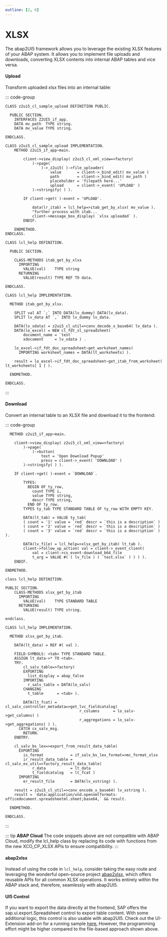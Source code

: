 ```yaml
---
outline: [2, 6]
---
```

# XLSX

The abap2UI5 framework allows you to leverage the existing XLSX features of your ABAP system. It allows you to implement file uploads and downloads, converting XLSX contents into internal ABAP tables and vice versa.

#### Upload

Transform uploaded xlsx files into an internal table:

::: code-group

```abap
CLASS z2ui5_cl_sample_upload DEFINITION PUBLIC.

  PUBLIC SECTION.
    INTERFACES Z2UI5_if_app.
    DATA mv_path  TYPE string.
    DATA mv_value TYPE string.

ENDCLASS.

CLASS z2ui5_cl_sample_upload IMPLEMENTATION.
    METHOD z2ui5_if_app~main.

        client->view_display( z2ui5_cl_xml_view=>factory(
            )->page(
                )->_z2ui5( )->file_uploader(
                    value       = client->_bind_edit( mv_value )
                    path        = client->_bind_edit( mv_path )
                    placeholder = 'filepath here...'
                    upload      = client->_event( 'UPLOAD' )
            )->stringify( ) ).

        IF client->get( )-event = 'UPLOAD'.

            data(lr_itab) = lcl_help=>itab_get_by_xlsx( mv_value ).
            "further process with itab...
            client->message_box_display( `xlsx uploaded` ).
        ENDIF.

    ENDMETHOD.
ENDCLASS.
```

```abap [lcl_help]
CLASS lcl_help DEFINITION.

  PUBLIC SECTION.

    CLASS-METHODS itab_get_by_xlsx
      IMPORTING
        VALUE(val)    TYPE string
      RETURNING
        VALUE(result) TYPE REF TO data.

ENDCLASS.

CLASS lcl_help IMPLEMENTATION.

  METHOD itab_get_by_xlsx.

    SPLIT val AT `;` INTO DATA(lv_dummy) DATA(lv_data).
    SPLIT lv_data AT `,` INTO lv_dummy lv_data.

    DATA(lv_xdata) = z2ui5_cl_util=>conv_decode_x_base64( lv_data ).
    DATA(lo_excel) = NEW cl_fdt_xl_spreadsheet(
        document_name = `test`
        xdocument     = lv_xdata ) .

    lo_excel->if_fdt_doc_spreadsheet~get_worksheet_names(
      IMPORTING worksheet_names = DATA(lt_worksheets) ).

    result = lo_excel->if_fdt_doc_spreadsheet~get_itab_from_worksheet( lt_worksheets[ 1 ] ).

  ENDMETHOD.

ENDCLASS.
```
:::

#### Download

Convert an internal table to an XLSX file and download it to the frontend:

::: code-group

```abap
  METHOD z2ui5_if_app~main.

    client->view_display( z2ui5_cl_xml_view=>factory(
        )->page(
            )->button(
                text = 'Open Download Popup'
                press = client->_event( 'DOWNLOAD' )
        )->stringify( ) ).

    IF client->get( )-event = `DOWNLOAD`.

        TYPES:
          BEGIN OF ty_row,
            count TYPE i,
            value TYPE string,
            descr TYPE string,
          END OF ty_row.
        TYPES ty_tab TYPE STANDARD TABLE OF ty_row WITH EMPTY KEY.

        DATA(lt_tab) = VALUE ty_tab(
        ( count = '1' value = `red` descr = `this is a description` )
        ( count = '2' value = `red` descr = `this is a description` )
        ( count = '3' value = `red` descr = `this is a description` ) ).

        DATA(lv_file) = lcl_help=>xlsx_get_by_itab( lt_tab ).
        client->follow_up_action( val = client->_event_client(
            val = client->cs_event-download_b64_file
            t_arg = VALUE #( ( lv_file ) ( `test.xlsx` ) ) ) ).
    ENDIF.

ENDMETHOD.
```

```abap [lcl_help]
class lcl_help DEFINITION.

PUBLIC SECTION.
    CLASS-METHODS xlsx_get_by_itab
      IMPORTING
        VALUE(val)    TYPE STANDARD TABLE
      RETURNING
        VALUE(result) TYPE string.

endclass.

CLASS lcl_help IMPLEMENTATION.

  METHOD xlsx_get_by_itab.

    DATA(lt_data) = REF #( val ).

    FIELD-SYMBOLS: <tab> TYPE STANDARD TABLE.
    ASSIGN lt_data->* TO <tab>.
    TRY.
        cl_salv_table=>factory(
        EXPORTING
          list_display = abap_false
        IMPORTING
          r_salv_table = DATA(lo_salv)
        CHANGING
          t_table      = <tab> ).

        DATA(lt_fcat) = cl_salv_controller_metadata=>get_lvc_fieldcatalog(
                                 r_columns      = lo_salv->get_columns( )
                                 r_aggregations = lo_salv->get_aggregations( ) ).
      CATCH cx_salv_msg.
        RETURN.
    ENDTRY.

    cl_salv_bs_lex=>export_from_result_data_table(
      EXPORTING
        is_format            = if_salv_bs_lex_format=>mc_format_xlsx
        ir_result_data_table =  cl_salv_ex_util=>factory_result_data_table(
            r_data           = lt_data
            t_fieldcatalog   = lt_fcat )
      IMPORTING
        er_result_file       = DATA(lv_xstring) ).

    result = z2ui5_cl_util=>conv_encode_x_base64( lv_xstring ).
    result = `data:application/vnd.openxmlformats-officedocument.spreadsheetml.sheet;base64,` && result.

  ENDMETHOD.

ENDCLASS.
```
:::

::: tip **ABAP Cloud**
The code snippets above are not compatible with ABAP Cloud, modify the lcl_help class by replacing its code with functions from the new XCO_CP_XLSX APIs to ensure compatibility.
:::

#### abap2xlsx
Instead of using the code in `lcl_help`, consider taking the easy route and leveraging the wonderful open-source project [abap2xlsx](https://github.com/abap2xlsx/abap2xlsx), which offers reusable APIs for all common XLSX operations. It works entirely within the ABAP stack and, therefore, seamlessly with abap2UI5.

#### UI5 Control
If you want to export the data directly at the frontend, SAP offers the sap.ui.export.Spreadsheet control to export table content. With some additional logic, this control is also usable with abap2UI5. Check out the UI-Extension add-on for a running sample [here.](/addons/popup) However, the programming effort might be higher compared to the file-based approach shown above.
